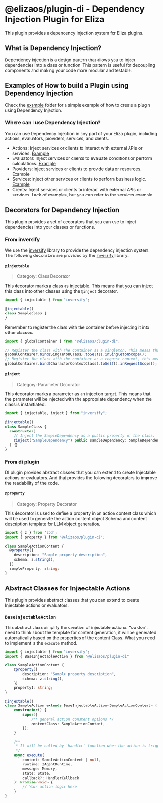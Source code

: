 # @elizaos/plugin-di - Dependency Injection Plugin for Eliza

This plugin provides a dependency injection system for Eliza plugins.

## What is Dependency Injection?

Dependency Injection is a design pattern that allows you to inject dependencies into a class or function. This pattern is useful for decoupling components and making your code more modular and testable.

## Examples of How to build a Plugin using Dependency Injection

Check the [example](../_examples/plugin-with-di/) folder for a simple example of how to create a plugin using Dependency Injection.

### Where can I use Dependency Injection?

You can use Dependency Injection in any part of your Eliza plugin, including actions, evaluators, providers, services, and clients.

- Actions: Inject services or clients to interact with external APIs or services. [Example](../_examples/plugin-with-di/src/actions/sampleAction.ts)
- Evaluators: Inject services or clients to evaluate conditions or perform calculations. [Example](../_examples/plugin-with-di/src/evaluators/sampleEvaluator.ts)
- Providers: Inject services or clients to provide data or resources. [Example](../_examples/plugin-with-di/src/providers/sampleProvider.ts)
- Services: Inject other services or clients to perform business logic. [Example](../_examples/plugin-with-di/src/services/sampleService.ts)
- Clients: Inject services or clients to interact with external APIs or services. Lack of examples, but you can refer to the services example.

## Decorators for Dependency Injection

This plugin provides a set of decorators that you can use to inject dependencies into your classes or functions.

### From inversify

We use the [inversify](https://inversify.io/) library to provide the dependency injection system.
The following decorators are provided by the [inversify](https://inversify.io/) library.

#### `@injectable`

> Category: Class Decorator

This decorator marks a class as injectable. This means that you can inject this class into other classes using the `@inject` decorator.

```typescript
import { injectable } from "inversify";

@injectable()
class SampleClass {
}
```

Remember to register the class with the container before injecting it into other classes.

```typescript
import { globalContainer } from "@elizaos/plugin-di";

// Register the class with the container as a singleton, this means that the class will be instantiated only once.
globalContainer.bind(SingletonClass).toSelf().inSingletonScope();
// Register the class with the container as a request context, this means that the class will be instantiated for each request(in this case means each Character).
globalContainer.bind(CharactorContextClass).toSelf().inRequestScope();
```

#### `@inject`

> Category: Parameter Decorator

This decorator marks a parameter as an injection target. This means that the parameter will be injected with the appropriate dependency when the class is instantiated.

```typescript
import { injectable, inject } from "inversify";

@injectable()
class SampleClass {
  constructor(
    // Inject the SampleDependency as a public property of the class.
    @inject("SampleDependency") public sampleDependency: SampleDependency
  ) {}
}
```

### From di plugin

DI plugin provides abstract classes that you can extend to create Injectable actions or evaluators.
And that provides the following decorators to improve the readability of the code.

#### `@property`

> Category: Property Decorator

This decorator is used to define a property in an action content class  which will be used to generate the action content object Schema and content description template for LLM object generation.

```typescript
import { z } from 'zod';
import { property } from "@elizaos/plugin-di";

class SampleActionContent {
  @property({
    description: "Sample property description",
    schema: z.string(),
  })
  sampleProperty: string;
}
```

## Abstract Classes for Injaectable Actions

This plugin provides abstract classes that you can extend to create Injectable actions or evaluators.

### `BaseInjectableAction`

This abstract class simplify the creation of injectable actions.
You don't need to think about the template for content generation, it will be generated automatically based on the properties of the content Class.
What you need to implement is the `execute` method.

```typescript
import { injectable } from "inversify";
import { BaseInjectableAction } from "@elizaos/plugin-di";

class SampleActionContent {
    @property({
        description: "Sample property description",
        schema: z.string(),
    })
    property1: string;
}

@injectable()
class SampleAction extends BaseInjectableAction<SampleActionContent> {
    constructor() {
        super({
            /** general action constent options */
            contentClass: SampleActionContent,
        });
    }

    /**
     * It will be called by `handler` function when the action is triggered.
     */
    async execute(
        content: SampleActionContent | null,
        runtime: IAgentRuntime,
        message: Memory,
        state: State,
        callback?: HandlerCallback
    ): Promise<void> {
        // Your action logic here
    }
}
```
